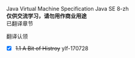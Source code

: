 Java Virtual Machine Specification Java SE 8-zh</br>
**仅供交流学习，请勿用作商业用途** </br>
已翻译章节</br>

翻译认领</br>
- [x] ~~1.1 A Bit of Histroy~~ ylf-170728
